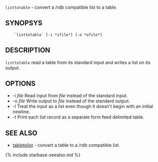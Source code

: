 

`listtotable` - convert a /rdb compatible list to a table.

SYNOPSYS
--------

```
    `listtotable` [-i *ifile*] [-o *ofile*]
```

DESCRIPTION
-----------

`listtotable` read a table from its standard input and writes a list on its output.

OPTIONS
-------

  * -i *file* Read input from *file* instead of the standard input.
  * -o *file* Write output to *file* instead of the standard output.
  * -l Treat the input as a list even though it doesn't begin with
        an initial newline.
  * -t Print each list record as a separate form feed delimited table.

SEE ALSO
--------


- [tabletolist](tabletolist.html) - convert a table to a /rdb compatible list.


{% include starbase-seealso.md %}

